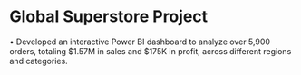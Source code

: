 # Global Superstore Project
 •	Developed an interactive Power BI dashboard to analyze over 5,900 orders, totaling $1.57M in sales and $175K in profit, across different regions and categories.
